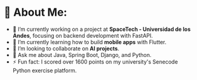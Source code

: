 
# 💫 About Me:
- 🔭 I’m currently working on a project at **SpaceTech - Universidad de los Andes**, focusing on backend development with FastAPI.
- 🌱 I’m currently learning how to build **mobile apps** with Flutter.
- 👯 I’m looking to collaborate on **AI projects**.
- 💬 Ask me about Java, Spring Boot, Django, and Python.
- ⚡ Fun fact: I scored over 1600 points on my university's Senecode Python exercise platform.
